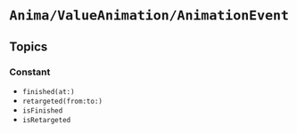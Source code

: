 # ``Anima/ValueAnimation/AnimationEvent``

## Topics

### Constant

- ``finished(at:)``
- ``retargeted(from:to:)``
- ``isFinished``
- ``isRetargeted``
